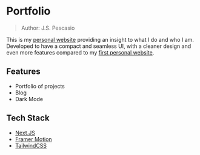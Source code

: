 # Portfolio
> Author: J.S. Pescasio

This is my [personal website](https://www.jspescas.io/) providing an insight to what I do and who I am. Developed to have a compact and seamless UI, with a cleaner design and even more features compared to my [first personal website](https://jspescasio-fe.vercel.app/).

## Features

- Portfolio of projects
- Blog
- Dark Mode


## Tech Stack

- [Next.JS](https://nextjs.org/)
- [Framer Motion](https://www.framer.com/motion/)
- [TailwindCSS](https://tailwindcss.com/)
